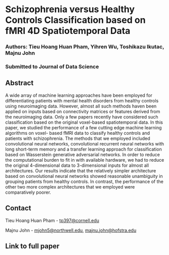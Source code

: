 # Schizophrenia versus Healthy Controls Classification based on fMRI 4D Spatiotemporal Data

### Authors: Tieu Hoang Huan Pham, Yihren Wu, Toshikazu Ikutac, Majnu John

### Submitted to Journal of Data Science

## Abstract

A wide array of machine learning approaches have been employed for differentiating patients
with mental health disorders from healthy controls using neuroimaging data. However,
almost all such methods haven been applied on inputs based on connectivity matrices or
features derived from the neuroimaging data. Only a few papers recently have considered
such classification based on the original voxel-based spatiotemporal data. In this paper,
we studied the performance of a few cutting edge machine learning algorithms on voxel-
based fMRI data to classify healthy controls and patients with schizophrenia. The methods
that we employed included convolutional neural networks, convolutional recurrent neural
networks with long short-term memory and a transfer learning approach for classification
based on Wasserstein generative adversarial networks. In order to reduce the computational
burden to fit in with available hardware, we had to reduce the original 4-dimensional data
to 3-dimensional inputs for almost all architectures. Our results indicate that the relatively
simpler architecture based on convolutional neural networks showed reasonable unambiguity
in grouping patients from healthy controls. In contrast, the performance of the other two
more complex architectures that we employed were comparatively poorer.

## Contact

Tieu Hoang Huan Pham - tp397@cornell.edu

Majnu John - mjohn5@northwell.edu, majnu.john@hofstra.edu

## Link to full paper






